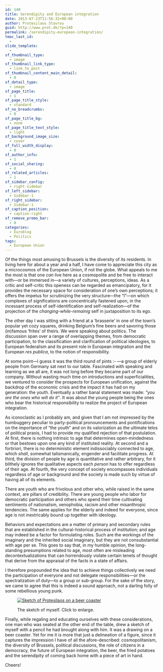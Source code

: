```yaml
---
id: 140
title: Serendipity and European integration
date: 2013-07-23T11:56:32+00:00
author: Protesilaos Stavrou
guid: http://www.prot.dk/?p=140
permalink: /serendipity-european-integration/
tmac_last_id:
  - 
slide_template:
  - 
sf_thumbnail_type:
  - image
sf_thumbnail_link_type:
  - link_to_post
sf_thumbnail_content_main_detail:
  - 0
sf_detail_type:
  - image
sf_page_title:
  - 1
sf_page_title_style:
  - standard
sf_no_breadcrumbs:
  - 0
sf_page_title_bg:
  - none
sf_page_title_text_style:
  - light
sf_background_image_size:
  - cover
sf_full_width_display:
  - 0
sf_author_info:
  - 1
sf_social_sharing:
  - 0
sf_related_articles:
  - 1
sf_sidebar_config:
  - right-sidebar
sf_left_sidebar:
  - Sidebar-1
sf_right_sidebar:
  - Sidebar-1
sf_caption_position:
  - caption-right
sf_remove_promo_bar:
  - 0
categories:
  - Euroblog
  - Politics
tags:
  - European Union
---
```

Of the things most amusing to Brussels is the diversity of its residents. In living here for about a year and a half, I have come to appreciate this city as a microcosmos of the European Union, if not the globe. What appeals to me the most is that one _can_ live here as a cosmopolite and be free to interact with—or be immersed in—a variety of cultures, perceptions, ideas. As a critic and self-critic this openess can be regarded as emancipatory, for it provides the necessary space for consideration of one&#8217;s own perceptions; it offers the impetus for scrutinizing the very structure—the &#8220;I&#8221;—on which complexes of significations are concentrically fastened upon, in the incessant process of self-identification and self-realization—of the projection of the _changing-while-remainig_ self in juxtaposition to its ego.

The other day I was sitting with a friend at a &#8216;brasserie&#8217; in one of the town&#8217;s popular yet cozy squares, drinking Belgium&#8217;s fine beers and savoring those (in)famous &#8216;frites&#8217; of theirs. We were speaking about politics. The discussion span over a range of overlapping themes, from democratic participation, to the classification and clarification of political ideologies, to European federalism and its present role in European integration and the European _res publica_, to the notion of responsibility.

At some point—I guess it was the third round of pints  <img src="http://i1.wp.com/www.protesilaos.com/wp-includes/images/smilies/simple-smile.png?w=840" alt=":-)" class="wp-smiley" style="height: 1em; max-height: 1em;" data-recalc-dims="1" />—a group of elderly people from Germany sat next to our table. Fascinated with speaking and learning as we all are, it was not long before they became part of our company. Without wasting much time on introductions and superficialities, we ventured to consider the prospects for European unification, against the backdrop of the economic crisis and the impact it has had on my generation: the youth. Eventually a rather banal statement was made: _&#8220;you are the ones who will do it&#8221;_. It was about the young people being the ones who bear the historical responsibility to realize the project of European integration.

As iconoclastic as I probably am, and given that I am not impressed by the humbuggery peculiar to party-political pronouncements and pontifications on the importance of &#8220;the youth&#8221; and on its valorization as the ultimate telos of political praxis, I had to provide my qualified rejection of that postulation. At first, there is nothing intrinsic to age that determines open-mindedness or that bestows upon one any kind of instituted reality. At second and a fortiriori, there is no deterministic element indissociably connected to age, which _shall_, somewhat talismanically, engender and facilitate progress. At third, the division of people by age is quantitative and rather arbitrary, for it blithely ignores the qualitative aspects each _person_ has to offer regardless of their age. At fourth, the very concept of society encompasses individuals regardless of age or background and the society is made such by virtue of having all of its elements.

There are youth who are frivolous and other who, while raised in the same context, are pillars of credibility. There are young people who labor for democratic participation and others who spend their time cultivating sentiments of nationalism, xenophobia, racism and other misanthropic tendencies. The same applies for the elderly and indeed for everyone, since age is not inextricably bound up together with ideology.

Behaviors and expectations are a matter of primary and secondary rules that are established in the cultural-historical process of institution; and age may indeed be a factor for formulating roles. Such are the workings of the imaginary and the inherited social imaginary, but they are not consubstantial with age per se. This goes to say that, in my humble opinion, the long-standing presumptions related to age, most often are misleading decontextualizations that can horrendously violate certain tenets of thought that derive from the appraisal of the facts in a state of affairs.

I therefore propounded the idea that to achieve things collectively we need the participation of everyone and not delegate responsibilities—or the spectralization of duty—to a group or sub-group. For the sake of the story, we came to agree that this is indeed a sound approach, not a darling folly of some rebellious young punk.<figure id="attachment_150" style="width: 312px" class="wp-caption alignright">

<a title="Sketch of Protesilaos on a beer coaster" href="http://i0.wp.com/www.protesilaos.com/wp-content/uploads/2013/07/prot_sketch_on_beer_coaster-e1374561293298.jpg" target="_blank"><img class="wp-image-150   " title="Sketch of Protesilaos Stavrou" alt="Sketch of Protesilaos on a beer coaster" src="http://i0.wp.com/www.protesilaos.com/wp-content/uploads/2013/07/prot_sketch_on_beer_coaster-e1374561293298.jpg?resize=312%2C306" data-recalc-dims="1" /></a><figcaption class="wp-caption-text">The sketch of myself. Click to enlarge.</figcaption></figure> 

Finally, while regaling and educating ourselves with these considerations, one man who was seated at the other end of the table, drew a sketch of myself with a pencil he had brought along with him. It was a drawing on a beer coaster. Yet for me it is more that just a delineation of a figure, since it captures the impression I have of all the afore-described: cosmopolitanism, the diversity of Brussels, political discussions, the role of citizens in a democracy, the future of European integration, the beer, the fried potatoes and the serendipity of coming back home with a piece of art in hand.

Cheers!